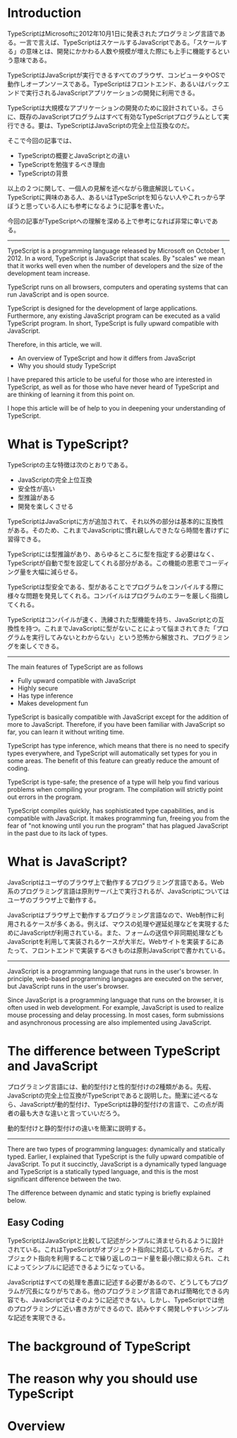 # Introduction

TypeScriptはMicrosoftに2012年10月1日に発表されたプログラミング言語である。一言で言えば、TypeScriptはスケールするJavaScriptである。「スケールする」の意味とは、開発にかかわる人数や規模が増えた際にも上手に機能するという意味である。

TypeScriptはJavaScriptが実行できるすべてのブラウザ、コンピュータやOSで動作しオープンソースである。TypeScriptはフロントエンド、あるいはバックエンドで実行されるJavaScriptアプリケーションの開発に利用できる。

TypeScriptは大規模なアプリケーションの開発のために設計されている。さらに、既存のJavaScriptプログラムはすべて有効なTypeScriptプログラムとして実行できる。要は、TypeScriptはJavaScriptの完全上位互換なのだ。

そこで今回の記事では、

* TypeScriptの概要とJavaScriptとの違い
* TypeScriptを勉強するべき理由
* TypeScriptの背景

以上の２つに関して、一個人の見解を述べながら徹底解説していく。TypeScriptに興味のある人、あるいはTypeScriptを知らない人やこれっから学ぼうと思っている人にも参考になるように記事を書いた。

今回の記事がTypeScriptへの理解を深める上で参考になれば非常に幸いである。

***

TypeScript is a programming language released by Microsoft on October 1, 2012. In a word, TypeScript is JavaScript that scales. By "scales" we mean that it works well even when the number of developers and the size of the development team increase.

TypeScript runs on all browsers, computers and operating systems that can run JavaScript and is open source.

TypeScript is designed for the development of large applications. Furthermore, any existing JavaScript program can be executed as a valid TypeScript program. In short, TypeScript is fully upward compatible with JavaScript.

Therefore, in this article, we will.

* An overview of TypeScript and how it differs from JavaScript
* Why you should study TypeScript

I have prepared this article to be useful for those who are interested in TypeScript, as well as for those who have never heard of TypeScript and are thinking of learning it from this point on.

I hope this article will be of help to you in deepening your understanding of TypeScript.

# What is TypeScript?

TypeScriptの主な特徴は次のとおりである。

* JavaScriptの完全上位互換
* 安全性が高い
* 型推論がある
* 開発を楽しくさせる

TypeScriptはJavaScriptに方が追加されて、それ以外の部分は基本的に互換性がある。そのため、これまでJavaScriptに慣れ親しんできたなら時間を書けずに習得できる。

TypeScriptには型推論があり、あらゆるところに型を指定する必要はなく、TypeScriptが自動で型を設定してくれる部分がある。この機能の恩恵でコーディング量を大幅に減らせる。

TypeScriptは型安全である、型があることでプログラムをコンパイルする際に様々な問題を発見してくれる。コンパイルはプログラムのエラーを厳しく指摘してくれる。

TypeScriptはコンパイルが速く、洗練された型機能を持ち、JavaScriptとの互換性を持つ。これまでJavaScriptに型がないことによって悩まされてきた「プログラムを実行してみないとわからない」という恐怖から解放され、プログラミングを楽しくできる。

***

The main features of TypeScript are as follows

* Fully upward compatible with JavaScript
* Highly secure
* Has type inference
* Makes development fun

TypeScript is basically compatible with JavaScript except for the addition of more to JavaScript. Therefore, if you have been familiar with JavaScript so far, you can learn it without writing time.

TypeScript has type inference, which means that there is no need to specify types everywhere, and TypeScript will automatically set types for you in some areas. The benefit of this feature can greatly reduce the amount of coding.

TypeScript is type-safe; the presence of a type will help you find various problems when compiling your program. The compilation will strictly point out errors in the program.

TypeScript compiles quickly, has sophisticated type capabilities, and is compatible with JavaScript. It makes programming fun, freeing you from the fear of "not knowing until you run the program" that has plagued JavaScript in the past due to its lack of types.


# What is JavaScript?

JavaScriptはユーザのブラウザ上で動作するプログラミング言語である。Web系のプログラミング言語は原則サーバ上で実行されるが、JavaScriptについてはユーザのブラウザ上で動作する。

JavaScriptはブラウザ上で動作するプログラミング言語なので、Web制作に利用されるケースが多くある。例えば、マウスの処理や遅延処理などを実現するためにJavaScriptが利用されている。また、フォームの送信や非同期処理などもJavaScriptを利用して実装されるケースが大半だ。Webサイトを実装するにあたって、フロントエンドで実装するべきものは原則JavaScriptで書かれている。

***

JavaScript is a programming language that runs in the user's browser. In principle, web-based programming languages are executed on the server, but JavaScript runs in the user's browser.

Since JavaScript is a programming language that runs on the browser, it is often used in web development. For example, JavaScript is used to realize mouse processing and delay processing. In most cases, form submissions and asynchronous processing are also implemented using JavaScript.


# The difference between TypeScript and JavaScript

プログラミング言語には、動的型付けと性的型付けの2種類がある。先程、JavaScriptの完全上位互換がTypeScriptであると説明した。簡潔に述べるなら、JavaScriptが動的型付け、TypeScriptは静的型付けの言語で、この点が両者の最も大きな違いと言っていいだろう。

動的型付けと静的型付けの違いを簡潔に説明する。

***

There are two types of programming languages: dynamically and statically typed. Earlier, I explained that TypeScript is the fully upward compatible of JavaScript. To put it succinctly, JavaScript is a dynamically typed language and TypeScript is a statically typed language, and this is the most significant difference between the two.

The difference between dynamic and static typing is briefly explained below.

## Easy Coding

TypeScriptはJavaScriptと比較して記述がシンプルに済ませられるように設計されている。これはTypeScriptがオブジェクト指向に対応しているからだ。オブジェクト指向を利用することで繰り返しのコード量を最小限に抑えられ、これによってシンプルに記述できるようになっている。

JavaScriptはすべての処理を愚直に記述する必要があるので、どうしてもプログラムが冗長になりがちである。他のプログラミング言語であれば簡略化できる内容でも、JavaScriptではそのように記述できない。しかし、TypeScriptでは他のプログラミングに近い書き方ができるので、読みやすく開発しやすいシンプルな記述を実現できる。

# The background of TypeScript


# The reason why you should use TypeScript


# Overview
